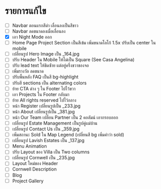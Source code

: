 # รายการแก้ไข
- [ ] Navbar ตอนแรกสีดำ เลื่อนลงเป็นสีขาว
- [ ] Navbar ลดขนาดลงเมื่อเลื่อนลง
- [x] เอา Night Mode ออก
- [ ] Home Page Project Section เป็นสีเข้ม เพิ่มขนาดโลโก้ 1.5x ปรับเป็น center ใน mobile
- [ ] เปลี่ยนรูป Hero Image เป็น _164.jpg
- [ ] ปรับ Header ใน Mobile ให้ไม่เป็น Square (See Casa Angelina)
- [ ] ปรับ lead text ให้ชิดซ่้าย แต่อยู่ครึ่งขวาของจอ
- [ ] เพิ่มรางวัล ลดขนาด
- [ ] ปรับพื้นหลัง FAQ เป็นสี bg-highlight
- [ ] ปรับสี sections เป็น alternating colors
- [ ] ย้าย CTA ต่าง ๆ ใน Footer ไปไว้ขวา
- [ ] เอา Projects ใน Footer กลับมา
- [ ] ย้าย All rights reserved ไปไว้กลาง
- [ ] หน้า Register เปลี่ยนรูปเป็น _233.jpg
- [ ] หน้า About เปลี่ยนรูปเป็น _381.jpg
- [ ] หน้า Our Team เปลี่ยน Partner เป็น 2 คอลัมน์ เอากรอบออก
- [ ] เปลี่ยนรูป Estate Management เป็นรูปคู่แม่บ้าน
- [ ] เปลี่ยนรูป Contact Us เป็น _359.jpg
- [ ] เพิ่มสถานะ Sold ใน Map Legend (เปลี่ยนสี bg เพิ่มคำว่า sold)
- [ ] เปลี่ยนรูป Lavish Estates เป็น _137.jpg
- [ ] Menu Animation
- [ ] ปรับ Layout ของ Villa เป็น Two columns
- [ ] เปลี่ยนรูป Cornwell เป็น _235.jpg
- [ ] Layout ใหม่ของ Header
- [ ] Cornwell Description
- [ ] Blog
- [ ] Project Gallery
